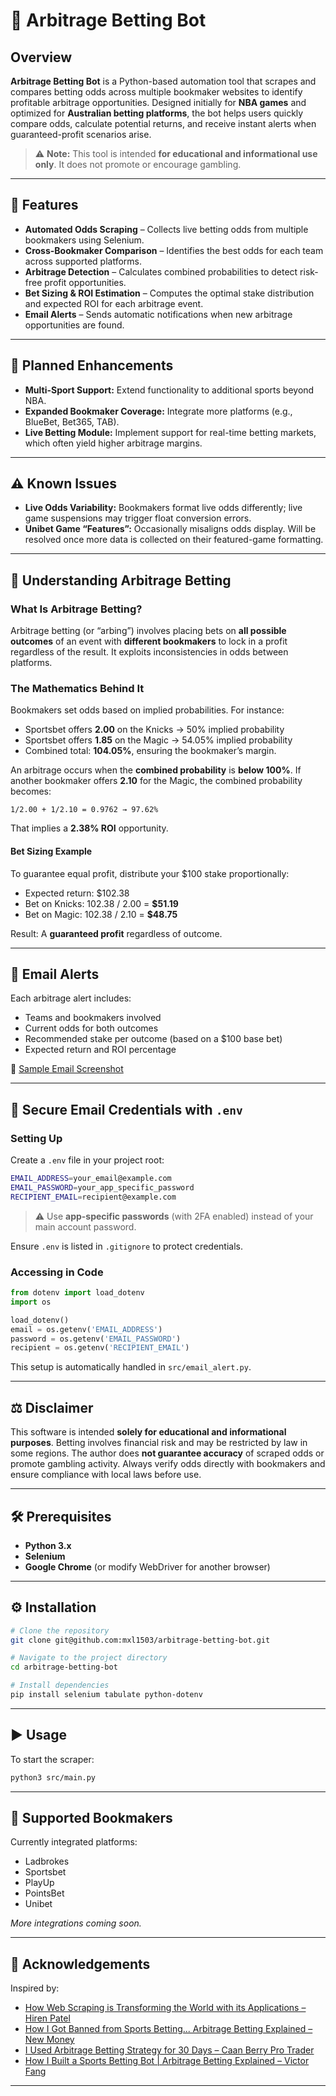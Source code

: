 # 🏀 Arbitrage Betting Bot

## Overview

**Arbitrage Betting Bot** is a Python-based automation tool that scrapes and compares betting odds across multiple bookmaker websites to identify profitable arbitrage opportunities. Designed initially for **NBA games** and optimized for **Australian betting platforms**, the bot helps users quickly compare odds, calculate potential returns, and receive instant alerts when guaranteed-profit scenarios arise.

> ⚠️ **Note:** This tool is intended **for educational and informational use only**. It does not promote or encourage gambling.

---

## 🚀 Features

* **Automated Odds Scraping** – Collects live betting odds from multiple bookmakers using Selenium.
* **Cross-Bookmaker Comparison** – Identifies the best odds for each team across supported platforms.
* **Arbitrage Detection** – Calculates combined probabilities to detect risk-free profit opportunities.
* **Bet Sizing & ROI Estimation** – Computes the optimal stake distribution and expected ROI for each arbitrage event.
* **Email Alerts** – Sends automatic notifications when new arbitrage opportunities are found.

---

## 🧩 Planned Enhancements

* **Multi-Sport Support:** Extend functionality to additional sports beyond NBA.
* **Expanded Bookmaker Coverage:** Integrate more platforms (e.g., BlueBet, Bet365, TAB).
* **Live Betting Module:** Implement support for real-time betting markets, which often yield higher arbitrage margins.

---

## ⚠️ Known Issues

* **Live Odds Variability:** Bookmakers format live odds differently; live game suspensions may trigger float conversion errors.
* **Unibet Game “Features”:** Occasionally misaligns odds display. Will be resolved once more data is collected on their featured-game formatting.

---

## 📘 Understanding Arbitrage Betting

### What Is Arbitrage Betting?

Arbitrage betting (or “arbing”) involves placing bets on **all possible outcomes** of an event with **different bookmakers** to lock in a profit regardless of the result. It exploits inconsistencies in odds between platforms.

### The Mathematics Behind It

Bookmakers set odds based on implied probabilities. For instance:

* Sportsbet offers **2.00** on the Knicks → 50% implied probability
* Sportsbet offers **1.85** on the Magic → 54.05% implied probability
* Combined total: **104.05%**, ensuring the bookmaker’s margin.

An arbitrage occurs when the **combined probability** is **below 100%**.
If another bookmaker offers **2.10** for the Magic, the combined probability becomes:

```
1/2.00 + 1/2.10 = 0.9762 → 97.62%
```

That implies a **2.38% ROI** opportunity.

#### Bet Sizing Example

To guarantee equal profit, distribute your $100 stake proportionally:

* Expected return: $102.38
* Bet on Knicks: 102.38 / 2.00 = **$51.19**
* Bet on Magic: 102.38 / 2.10 = **$48.75**

Result: A **guaranteed profit** regardless of outcome.

---

## 📩 Email Alerts

Each arbitrage alert includes:

* Teams and bookmakers involved
* Current odds for both outcomes
* Recommended stake per outcome (based on a $100 base bet)
* Expected return and ROI percentage

🔗 [Sample Email Screenshot](https://imgur.com/a/6oP44W7)

---

## 🔐 Secure Email Credentials with `.env`

### Setting Up

Create a `.env` file in your project root:

```bash
EMAIL_ADDRESS=your_email@example.com
EMAIL_PASSWORD=your_app_specific_password
RECIPIENT_EMAIL=recipient@example.com
```

> ⚠️ Use **app-specific passwords** (with 2FA enabled) instead of your main account password.

Ensure `.env` is listed in `.gitignore` to protect credentials.

### Accessing in Code

```python
from dotenv import load_dotenv
import os

load_dotenv()
email = os.getenv('EMAIL_ADDRESS')
password = os.getenv('EMAIL_PASSWORD')
recipient = os.getenv('RECIPIENT_EMAIL')
```

This setup is automatically handled in `src/email_alert.py`.

---

## ⚖️ Disclaimer

This software is intended **solely for educational and informational purposes**. Betting involves financial risk and may be restricted by law in some regions.
The author does **not guarantee accuracy** of scraped odds or promote gambling activity. Always verify odds directly with bookmakers and ensure compliance with local laws before use.

---

## 🛠️ Prerequisites

* **Python 3.x**
* **Selenium**
* **Google Chrome** (or modify WebDriver for another browser)

---

## ⚙️ Installation

```bash
# Clone the repository
git clone git@github.com:mxl1503/arbitrage-betting-bot.git

# Navigate to the project directory
cd arbitrage-betting-bot

# Install dependencies
pip install selenium tabulate python-dotenv
```

---

## ▶️ Usage

To start the scraper:

```bash
python3 src/main.py
```

---

## 🎯 Supported Bookmakers

Currently integrated platforms:

* Ladbrokes
* Sportsbet
* PlayUp
* PointsBet
* Unibet

*More integrations coming soon.*

---

## 🙌 Acknowledgements

Inspired by:

* [How Web Scraping is Transforming the World with its Applications – Hiren Patel](https://towardsdatascience.com/https-medium-com-hiren787-patel-web-scraping-applications-a6f370d316f4)
* [How I Got Banned from Sports Betting... Arbitrage Betting Explained – New Money](https://www.youtube.com/watch?v=TGinzvSDayU)
* [I Used Arbitrage Betting Strategy for 30 Days – Caan Berry Pro Trader](https://www.youtube.com/watch?v=gsXcOpmf75U)
* [How I Built a Sports Betting Bot | Arbitrage Betting Explained – Victor Fang](https://www.youtube.com/watch?v=q-NKvlGHJD4)

---
